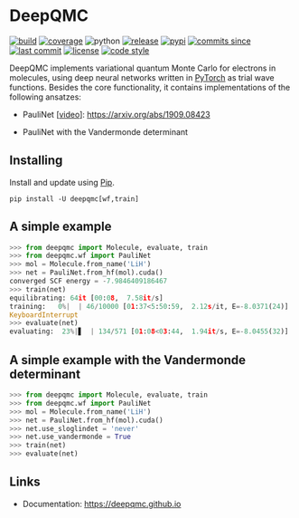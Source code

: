# DeepQMC

[![build](https://img.shields.io/travis/deepqmc/deepqmc/master.svg)](https://travis-ci.com/deepqmc/deepqmc)
[![coverage](https://img.shields.io/codecov/c/github/deepqmc/deepqmc.svg)](https://codecov.io/gh/deepqmc/deepqmc)
![python](https://img.shields.io/pypi/pyversions/deepqmc.svg)
[![release](https://img.shields.io/github/release/deepqmc/deepqmc.svg)](https://github.com/deepqmc/deepqmc/releases)
[![pypi](https://img.shields.io/pypi/v/deepqmc.svg)](https://pypi.org/project/deepqmc/)
[![commits since](https://img.shields.io/github/commits-since/deepqmc/deepqmc/latest.svg)](https://github.com/deepqmc/deepqmc/releases)
[![last commit](https://img.shields.io/github/last-commit/deepqmc/deepqmc.svg)](https://github.com/deepqmc/deepqmc/commits/master)
[![license](https://img.shields.io/github/license/deepqmc/deepqmc.svg)](https://github.com/deepqmc/deepqmc/blob/master/LICENSE)
[![code style](https://img.shields.io/badge/code%20style-black-202020.svg)](https://github.com/ambv/black)

DeepQMC implements variational quantum Monte Carlo for electrons in molecules, using deep neural networks written in [PyTorch](https://pytorch.org) as trial wave functions. Besides the core functionality, it contains implementations of the following ansatzes:

- PauliNet [[video](https://youtu.be/_bdvpmleAgw)]: https://arxiv.org/abs/1909.08423

- PauliNet with the Vandermonde determinant

## Installing

Install and update using [Pip](https://pip.pypa.io/en/stable/quickstart/).

```
pip install -U deepqmc[wf,train]
```

## A simple example

```python
>>> from deepqmc import Molecule, evaluate, train
>>> from deepqmc.wf import PauliNet
>>> mol = Molecule.from_name('LiH')
>>> net = PauliNet.from_hf(mol).cuda()
converged SCF energy = -7.9846409186467
>>> train(net)
equilibrating: 64it [00:08,  7.58it/s]
training:   0%|  | 46/10000 [01:37<5:50:59,  2.12s/it, E=-8.0371(24)]
KeyboardInterrupt
>>> evaluate(net)
evaluating:  23%|▋  | 134/571 [01:08<03:44,  1.94it/s, E=-8.0455(32)]
```


## A simple example with the Vandermonde determinant

```python
>>> from deepqmc import Molecule, evaluate, train
>>> from deepqmc.wf import PauliNet
>>> mol = Molecule.from_name('LiH')
>>> net = PauliNet.from_hf(mol).cuda()
>>> net.use_sloglindet = 'never'
>>> net.use_vandermonde = True
>>> train(net)
>>> evaluate(net)
```




## Links

- Documentation: https://deepqmc.github.io
